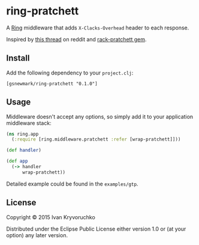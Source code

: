 # ring-pratchett

A [Ring](https://github.com/ring-clojure/ring) middleware that adds
`X-Clacks-Overhead` header to each response.

Inspired by [this thread](http://redd.it/2yt9j6) on reddit and
[rack-pratchett gem](https://github.com/wonderbread/rack-pratchett).

## Install

Add the following dependency to your `project.clj`:

```
[gsnewmark/ring-pratchett "0.1.0"]
```

## Usage

Middleware doesn't accept any options, so simply add it to your application
middleware stack:

```clojure
(ns ring.app
  (:require [ring.middleware.pratchett :refer [wrap-pratchett]]))

(def handler)

(def app
  (-> handler
      wrap-pratchett))
```

Detailed example could be found in the `examples/gtp`.

## License

Copyright © 2015 Ivan Kryvoruchko

Distributed under the Eclipse Public License either version 1.0 or (at
your option) any later version.
